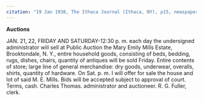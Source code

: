 ```yaml
---
citation: "19 Jan 1938, The Ithaca Journal (Ithaca, NY), p15, newspapers.com"
---
```

**Auctions**

JAN. 21, 22, FRIDAY AND SATURDAY-12:30 p. m. each day the undersigned administrator will sell at Public Auction the Mary Emily Mills Estate, Brooktondale, N. Y.,  entire household goods, consisting of beds, bedding, rugs, dishes, chairs, quantity of antiques will be sold Friday. Entire contents of store; large line of general merchandise: dry goods, underwear, overalls, shirts, quantity of hardware. On Sat. p. m. I will offer for sale the house and lot of said M. E. Mills. Bids will be accepted subject to approval of court. Terms, cash. Charles Thomas. administrator and auctioneer. R. G. Fuller, clerk.